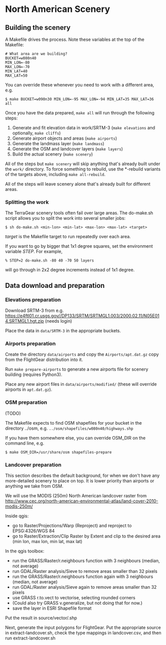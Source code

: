 North American Scenery
======================

## Building the scenery

A Makefile drives the process. Note these variables at the top of the Makefile:

```
# What area are we building?
BUCKET=w080n40
MIN_LON=-80
MAX_LON=-70
MIN_LAT=40
MAX_LAT=50
```

You can override these whenever you need to work with a different area, e.g.

```
$ make BUCKET=w090n30 MIN_LON=-95 MAX_LON=-94 MIN_LAT=35 MAX_LAT=36 all
```

Once you have the data prepared, ``make all`` will run through the following steps:

1. Generate and fit elevation data in work/SRTM-3 (``make elevations`` and optionally, ``make cliffs``)
2. Generate airport objects and areas (``make airports``)
3. Generate the landmass layer (``make landmass``)
4. Generate the OSM and landcover layers (``make layers``)
5. Build the actual scenery (``make scenery``)

All of the steps but ``make scenery`` will skip anything that's already built under the ``work/`` directory. To force something to rebuild, use the *-rebuild variants of the targets above, including ``make all-rebuild``.

All of the steps will leave scenery alone that's already built for different areas.

### Splitting the work

The TerraGear scenery tools often fail over large areas. The do-make.sh script allows you to split the work into several smaller jobs:

```
$ sh do-make.sh <min-lon> <min-lat> <max-lon> <max-lat> <target>
```

_target_ is the Makefile target to run repeatedly over each area.

If you want to go by bigger that 1x1 degree squares, set the environment variable _STEP_. For example,

```
% STEP=2 do-make.sh -80 40 -70 50 layers
```

will go through in 2x2 degree increments instead of 1x1 degree.


## Data download and preparation

### Elevations preparation

Download SRTM-3 from e.g. https://e4ftl01.cr.usgs.gov//DP133/SRTM/SRTMGL1.003/2000.02.11/N05E014.SRTMGL1.hgt.zip (needs login)

Place the data in ``data/SRTM-3`` in the appropriate buckets.

### Airports preparation

Create the directory ``data/airports`` and copy the ``Airports/apt.dat.gz`` copy from the FlightGear distribution into it.

Run ``make prepare-airports`` to generate a new airports file for scenery building (requires Python3).

Place any new airport files in ``data/airports/modified/`` (these will override airports in ``apt.dat.gz``).

### OSM preparation

(TODO)

The Makefile expects to find OSM shapefiles for your bucket in the directory ../osm, e.g. ``../osm/shapefiles/w080n40/highways.shp``

If you have them somewhere else, you can override OSM_DIR on the command line, e.g.

```
$ make OSM_DIR=/usr/share/osm shapefiles-prepare
```

### Landcover preparation

This section describes the default background, for when we don't have any more-detailed scenery to place on top. It is lower priority than airports or anything we take from OSM.

We will use the MODIS (250m) North American landcover raster from http://www.cec.org/north-american-environmental-atlas/land-cover-2010-modis-250m/

Inside qgis:

- go to Raster/Projections/Warp (Reproject) and reproject to EPSG:4326/WGS 84
- go to Raster/Extraction/Clip Raster by Extent and clip to the desired area (min lon, max lon, min lat, max lat)

In the qgis toolbox:

- run the GRASS/Raster/r.neighbours function with 3 neighbours (median, not average)
- run GDAL/Raster analysis/Sieve to remove areas smaller than 32 pixels
- run the GRASS/Raster/r.neighbours function again with 3 neighbours (median, not average)
- run GDAL/Raster analysis/Sieve again to remove areas smaller than 32 pixels
- use GRASS r.to.vect to vectorise, selecting rounded corners
- (Could also try GRASS v.generalize, but not doing that for now.)
- save the layer in ESRI Shapefile format

Put the result in source/vector/<whatever>.shp

Next, generate the input polygons for FlightGear. Put the appropriate source in extract-landcover.sh, check the type mappings in landcover.csv, and then run extract-landcover.sh
